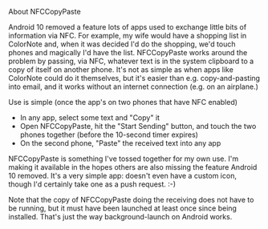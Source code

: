 About NFCCopyPaste

Android 10 removed a feature lots of apps used to exchange little bits of information via NFC. For example, 
my wife would have a shopping list in ColorNote and, when it was decided I'd do the shopping, we'd touch phones and
magically I'd have the list. NFCCopyPaste works around the problem by passing, via NFC, whatever text is in the 
system clipboard to a copy of itself on another phone. It's not as simple as when apps like ColorNote could do 
it themselves, but it's easier than e.g. copy-and-pasting into email, and it works without an internet connection
(e.g. on an airplane.)

Use is simple (once the app's on two phones that have NFC enabled)
* In any app, select some text and "Copy" it
* Open NFCCopyPaste, hit the "Start Sending" button, and touch the two phones together (before the 10-second timer expires)
* On the second phone, "Paste" the received text into any app

NFCCopyPaste is something I've tossed together for my own use. I'm making it available in the hopes others are 
also missing the feature Android 10 removed. It's a very simple app: doesn't even have a custom icon, though I'd certainly
take one as a push request. :-)

Note that the copy of NFCCopyPaste doing the receiving does not have to be running, but it must have been 
launched at least once since being installed. That's just the way background-launch on Android works.
